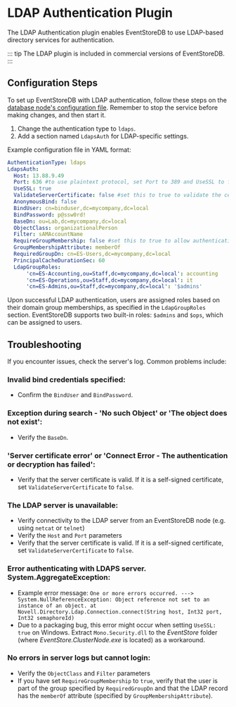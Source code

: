 # LDAP Authentication Plugin

The LDAP Authentication plugin enables EventStoreDB to use LDAP-based directory services for authentication. 

::: tip
The LDAP plugin is included in commercial versions of EventStoreDB.
:::

## Configuration Steps

To set up EventStoreDB with LDAP authentication, follow these steps on the [database node's configuration file](@server/configuration.md). Remember to stop the service before making changes, and then start it. 

1. Change the authentication type to `ldaps`.
2. Add a section named `LdapsAuth` for LDAP-specific settings. 

Example configuration file in YAML format:

```yaml
AuthenticationType: ldaps
LdapsAuth:
  Host: 13.88.9.49
  Port: 636 #to use plaintext protocol, set Port to 389 and UseSSL to false 
  UseSSL: true
  ValidateServerCertificate: false #set this to true to validate the certificate chain
  AnonymousBind: false
  BindUser: cn=binduser,dc=mycompany,dc=local
  BindPassword: p@ssw0rd!
  BaseDn: ou=Lab,dc=mycompany,dc=local
  ObjectClass: organizationalPerson
  Filter: sAMAccountName
  RequireGroupMembership: false #set this to true to allow authentication only if the user is a member of the group specified by RequiredGroupDn
  GroupMembershipAttribute: memberOf
  RequiredGroupDn: cn=ES-Users,dc=mycompany,dc=local
  PrincipalCacheDurationSec: 60
  LdapGroupRoles:
      'cn=ES-Accounting,ou=Staff,dc=mycompany,dc=local': accounting
      'cn=ES-Operations,ou=Staff,dc=mycompany,dc=local': it
      'cn=ES-Admins,ou=Staff,dc=mycompany,dc=local': '$admins'
```

Upon successful LDAP authentication, users are assigned roles based on their domain group memberships, as specified in the `LdapGroupRoles` section. EventStoreDB supports two built-in roles: `$admins` and `$ops`, which can be assigned to users. 

## Troubleshooting 

If you encounter issues, check the server's log. Common problems include: 

### Invalid bind credentials specified: 
- Confirm the `BindUser` and `BindPassword`.

### Exception during search - 'No such Object' or 'The object does not exist': 
- Verify the `BaseDn`.

### 'Server certificate error' or 'Connect Error - The authentication or decryption has failed': 
- Verify that the server certificate is valid. If it is a self-signed certificate, set `ValidateServerCertificate` to `false`.

### The LDAP server is unavailable:

-   Verify connectivity to the LDAP server from an EventStoreDB node (e.g. using `netcat` or `telnet`)
-   Verify the `Host` and `Port` parameters
-   Verify that the server certificate is valid. If it is a self-signed certificate, set `ValidateServerCertificate` to `false`.

### Error authenticating with LDAPS server. System.AggregateException: 

- Example error message: `One or more errors occurred. ---> System.NullReferenceException: Object reference not set to an instance of an object. at Novell.Directory.Ldap.Connection.connect(String host, Int32 port, Int32 semaphoreId)`
-   Due to a packaging bug, this error might occur when setting `UseSSL: true` on Windows. Extract `Mono.Security.dll` to the _EventStore_ folder (where _EventStore.ClusterNode.exe_ is located) as a workaround. 

### No errors in server logs but cannot login:

-   Verify the `ObjectClass` and `Filter` parameters
-   If you have set `RequireGroupMembership` to `true`, verify that the user is part of the group specified by `RequiredGroupDn` and that the LDAP record has the `memberOf` attribute (specified by `GroupMembershipAttribute`).
